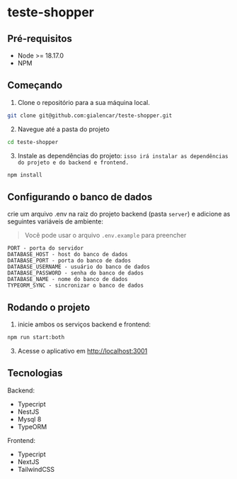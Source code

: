 # teste-shopper

## Pré-requisitos

- Node >= 18.17.0
- NPM

## Começando

1. Clone o repositório para a sua máquina local.

```bash
git clone git@github.com:gialencar/teste-shopper.git
```

2. Navegue até a pasta do projeto

```bash
cd teste-shopper
```

3. Instale as dependências do projeto:
   `isso irá instalar as dependências do projeto e do backend e frontend.`

```bash
npm install
```

## Configurando o banco de dados

crie um arquivo .env na raiz do projeto backend (pasta `server`) e adicione as seguintes variáveis de ambiente:

> Você pode usar o arquivo `.env.example` para preencher

```
PORT - porta do servidor
DATABASE_HOST - host do banco de dados
DATABASE_PORT - porta do banco de dados
DATABASE_USERNAME - usuário do banco de dados
DATABASE_PASSWORD - senha do banco de dados
DATABASE_NAME - nome do banco de dados
TYPEORM_SYNC - sincronizar o banco de dados
```

## Rodando o projeto

1. inicie ambos os serviços backend e frontend:

```bash
npm run start:both
```

3. Acesse o aplicativo em [http://localhost:3001](http://localhost:3001)

## Tecnologias

Backend:

- Typecript
- NestJS
- Mysql 8
- TypeORM

Frontend:

- Typecript
- NextJS
- TailwindCSS
